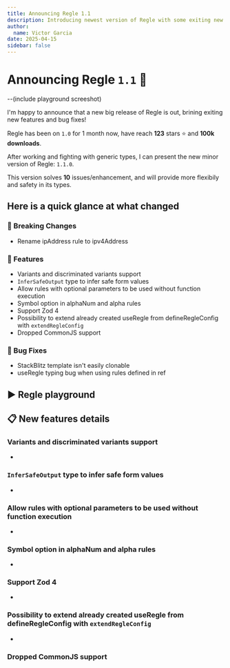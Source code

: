 ```yaml
---
title: Announcing Regle 1.1
description: Introducing newest version of Regle with some exiting new features
author:
  name: Victor Garcia
date: 2025-04-15
sidebar: false
---
```



# Announcing Regle `1.1` 🎉 

--(include playground screeshot)

I'm happy to announce that a new big release of Regle is out, brining exiting new features and bug fixes!

Regle has been on `1.0` for 1 month now, have reach **123** stars ⭐️ and **100k downloads**.

After working and fighting with generic types, I can present the new minor version of Regle: `1.1.0`.

This version solves **10** issues/enhancement, and will provide more flexibily and safety in its types.

## Here is a quick glance at what changed

### 🚨 Breaking Changes

- Rename ipAddress rule to ipv4Address

### 🚀 Features

- Variants and discriminated variants support
- `InferSafeOutput` type to infer safe form values
- Allow rules with optional parameters to be used without function execution
- Symbol option in alphaNum and alpha rules
- Support Zod 4
- Possibility to extend already created useRegle from defineRegleConfig with `extendRegleConfig`
- Dropped CommonJS support

### 🐞 Bug Fixes

- StackBlitz template isn't easily clonable
- useRegle typing bug when using rules defined in ref

## ▶️ Regle playground


## 📋 New features details 


### Variants and discriminated variants support

-

### `InferSafeOutput` type to infer safe form values

-


### Allow rules with optional parameters to be used without function execution

-

### Symbol option in alphaNum and alpha rules

-

### Support Zod 4

-

### Possibility to extend already created useRegle from defineRegleConfig with `extendRegleConfig`

-

### Dropped CommonJS support
